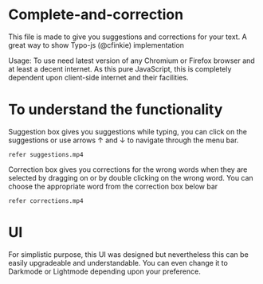 # Complete-and-correction
This file is made to give you suggestions and corrections for your text. A great way to show Typo-js (@cfinkie) implementation

Usage:
	To use need latest version of any Chromium or Firefox browser and at least a decent internet. As this pure JavaScript, this is completely dependent upon client-side internet and their facilities. 
	
	
# To understand the functionality
Suggestion box gives you suggestions while typing, you can click on the suggestions or use arrows ↑ and ↓ to navigate through the menu bar.	

	refer suggestions.mp4
	
Correction box gives you corrections for the wrong words when they are selected by dragging on or by double clicking on the wrong word. You can choose the appropriate word from the correction box below bar

	refer corrections.mp4 
	

# UI

For simplistic purpose, this UI was designed but nevertheless this can be easily upgradeable and understandable.
You can even change it to Darkmode or Lightmode depending upon your preference. 
